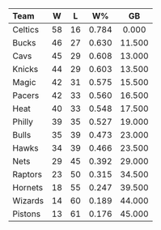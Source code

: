 | Team                             |  W  |  L  |  W%   |   GB   |
|:---------------------------------|:---:|:---:|:-----:|:------:|
| [](/r/bostonceltics) Celtics     | 58  | 16  | 0.784 | 0.000  |
| [](/r/mkebucks) Bucks            | 46  | 27  | 0.630 | 11.500 |
| [](/r/clevelandcavs) Cavs        | 45  | 29  | 0.608 | 13.000 |
| [](/r/nyknicks) Knicks           | 44  | 29  | 0.603 | 13.500 |
| [](/r/orlandomagic) Magic        | 42  | 31  | 0.575 | 15.500 |
| [](/r/pacers) Pacers             | 42  | 33  | 0.560 | 16.500 |
| [](/r/heat) Heat                 | 40  | 33  | 0.548 | 17.500 |
| [](/r/sixers) Philly             | 39  | 35  | 0.527 | 19.000 |
| [](/r/chicagobulls) Bulls        | 35  | 39  | 0.473 | 23.000 |
| [](/r/atlantahawks) Hawks        | 34  | 39  | 0.466 | 23.500 |
| [](/r/gonets) Nets               | 29  | 45  | 0.392 | 29.000 |
| [](/r/torontoraptors) Raptors    | 23  | 50  | 0.315 | 34.500 |
| [](/r/charlottehornets) Hornets  | 18  | 55  | 0.247 | 39.500 |
| [](/r/washingtonwizards) Wizards | 14  | 60  | 0.189 | 44.000 |
| [](/r/detroitpistons) Pistons    | 13  | 61  | 0.176 | 45.000 |
